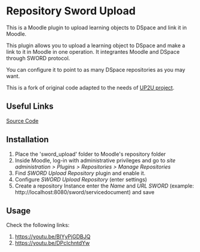 Repository Sword Upload
=======================

This is a Moodle plugin to upload learning objects to DSpace and link it in Moodle.

This plugin allows you to upload a learning object to DSpace and make a link to it in Moodle in one operation. It integrantes Moodle and DSpace through SWORD protocol.

You can configure it to point to as many DSpace repositories as you may want.

This is a fork of original code adapted to the needs of [UP2U project](https://up2university.eu/).

Useful Links
------------

[Source Code](https://github.com/up2university/sword_upload/tree/up2u-develop)

Installation
------------

1.	Place the 'sword_upload' folder to Moodle's repository folder
2.	Inside Moodle, log-in with administrative privileges and go to *site administration > Plugins > Repositories > Manage Repositories*
3.	Find *SWORD Upload Repository* plugin and enable it.
4.	Configure *SWORD Upload Repository* (enter settings)
5.	Create a repository Instance enter the *Name* and *URL SWORD* (example: http://localhost:8080/sword/servicedocument) and save

Usage
-----

Check the following links:

1.	https://youtu.be/BIYyPjGDBJQ
2.	https://youtu.be/DPcIchntdYw
